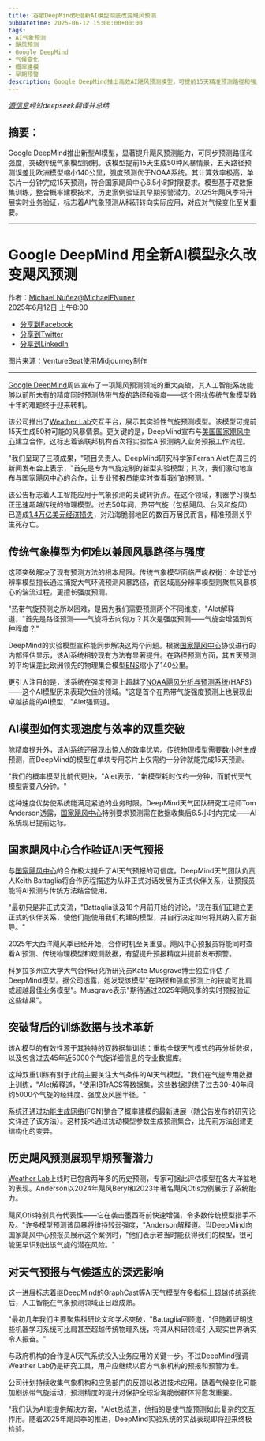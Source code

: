 ```yaml
---
title: 谷歌DeepMind凭借新AI模型彻底改变飓风预测
pubDatetime: 2025-06-12 15:00:00+00:00
tags:
- AI气象预测
- 飓风预测
- Google DeepMind
- 气候变化
- 概率建模
- 早期预警
description: Google DeepMind推出高效AI飓风预测模型，可提前15天精准预测路径和强度，计算速度远超传统方法，2025年投入实时验证。
---
```


*[源信息](https://venturebeat.com/ai/google-deepmind-just-changed-hurricane-forecasting-forever-with-new-ai-model/)经过deepseek翻译并总结*

## 摘要：

Google DeepMind推出新型AI模型，显著提升飓风预测能力，可同步预测路径和强度，突破传统气象模型限制。该模型提前15天生成50种风暴情景，五天路径预测误差比欧洲模型缩小140公里，强度预测优于NOAA系统。其计算效率极高，单芯片一分钟完成15天预测，符合国家飓风中心6.5小时时限要求。模型基于双数据集训练，整合概率建模技术，历史案例验证其早期预警潜力。2025年飓风季将开展实时业务验证，标志着AI气象预测从科研转向实际应用，对应对气候变化至关重要。

---

Google DeepMind 用全新AI模型永久改变飓风预测
============================================

作者：[Michael Nuñez](https://venturebeat.com/author/michael_nunez/ "Michael Nuñez的文章")[@MichaelFNunez](https://twitter.com/MichaelFNunez)  
2025年6月12日 上午8:00

* [分享到Facebook](//www.facebook.com/sharer/sharer.php?u=https%3A%2F%2Fventurebeat.com%2Fai%2Fgoogle-deepmind-just-changed-hurricane-forecasting-forever-with-new-ai-model%2F&t=Google+DeepMind+用全新AI模型永久改变飓风预测)
* [分享到Twitter](//twitter.com/intent/tweet?text=Google+DeepMind+用全新AI模型永久改变飓风预测&url=https%3A%2F%2Fventurebeat.com%2Fai%2Fgoogle-deepmind-just-changed-hurricane-forecasting-forever-with-new-ai-model%2F&via=VentureBeat&related=VentureBeat,GamesBeat)
* [分享到LinkedIn](https://www.linkedin.com/cws/share?url=https%3A%2F%2Fventurebeat.com%2Fai%2Fgoogle-deepmind-just-changed-hurricane-forecasting-forever-with-new-ai-model%2F&token=&isFramed=true)

图片来源：VentureBeat使用Midjourney制作

---

[Google DeepMind](https://deepmind.google/)周四宣布了一项飓风预测领域的重大突破，其人工智能系统能够以前所未有的精度同时预测热带气旋的路径和强度——这个困扰传统气象模型数十年的难题终于迎来转机。

该公司推出了[Weather Lab](http://deepmind.google.com/science/weather)交互平台，展示其实验性气旋预测模型。该模型可提前15天生成50种可能的风暴情景。更关键的是，DeepMind宣布与[美国国家飓风中心](https://www.nhc.noaa.gov/)建立合作，这标志着该联邦机构首次将实验性AI预测纳入业务预报工作流程。

"我们呈现了三项成果，"项目负责人、DeepMind研究科学家Ferran Alet在周三的新闻发布会上表示，"首先是专为气旋定制的新型实验模型；其次，我们激动地宣布与国家飓风中心的合作，让专业预报员能实时查看我们的预测。"

该公告标志着人工智能应用于气象预测的关键转折点。在这个领域，机器学习模型正迅速超越传统的物理模型。过去50年间，热带气旋（包括飓风、台风和旋风）已造成[1.4万亿美元经济损失](https://wmo.int/topics/tropical-cyclone)，对沿海脆弱地区的数百万居民而言，精准预测关乎生死存亡。

传统气象模型为何难以兼顾风暴路径与强度
---------------------------------------

这项突破解决了现有预测方法的根本局限。传统气象模型面临严峻权衡：全球低分辨率模型擅长通过捕捉大气环流预测风暴路径，而区域高分辨率模型则聚焦风暴核心的湍流过程，更擅长强度预测。

"热带气旋预测之所以困难，是因为我们需要预测两个不同维度，"Alet解释道，"首先是路径预测——气旋将去向何方？其次是强度预测——气旋会增强到何种程度？"

DeepMind的实验模型宣称能同步解决这两个问题。根据[国家飓风中心](https://www.nhc.noaa.gov/)协议进行的内部评估显示，该AI系统相较现有方法有显著提升。在路径预测方面，其五天预测的平均误差比欧洲领先的物理集合模型[ENS](https://ens-newswire.com/above-normal-2025-atlantic-hurricane-season-looms/)缩小了140公里。

更引人注目的是，该系统在强度预测上超越了[NOAA飓风分析与预测系统](https://wpo.noaa.gov/the-hurricane-analysis-and-forecast-system-hafs/)(HAFS)——这个AI模型历来表现欠佳的领域。"这是首个在热带气旋强度预测上也展现出卓越技能的AI模型，"Alet强调道。

AI模型如何实现速度与效率的双重突破
---------------------------------

除精度提升外，该AI系统还展现出惊人的效率优势。传统物理模型需要数小时生成预测，而DeepMind的模型在单块专用芯片上仅需约一分钟就能完成15天预测。

"我们的概率模型比前代更快，"Alet表示，"新模型耗时仅约一分钟，而前代天气模型需要八分钟。"

这种速度优势使系统能满足紧迫的业务时限。DeepMind天气团队研究工程师Tom Anderson透露，[国家飓风中心](https://www.nhc.noaa.gov/)特别要求预测需在数据收集后6.5小时内完成——AI系统现已提前达标。

国家飓风中心合作验证AI天气预报
------------------------------

与[国家飓风中心](https://www.nhc.noaa.gov/)的合作极大提升了AI天气预报的可信度。DeepMind天气团队负责人Keith Battaglia将合作历程描述为从非正式对话发展为正式伙伴关系，让预报员能将AI预测与传统方法结合使用。

"最初只是非正式交流，"Battaglia谈及18个月前开始的讨论，"现在我们正建立更正式的伙伴关系，使他们能使用我们构建的模型，并自行决定如何将其纳入官方指导。"

2025年大西洋飓风季已经开始，合作时机至关重要。飓风中心预报员将能同时查看AI预测、传统物理模型和观测数据，有望提升预报精度并提前发布预警。

科罗拉多州立大学大气合作研究所研究员Kate Musgrave博士独立评估了DeepMind模型。据公司透露，她发现该模型"在路径和强度预测上的技能可比肩或超越最佳业务模型"。Musgrave表示"期待通过2025年飓风季的实时预报验证这些结果"。

突破背后的训练数据与技术革新
---------------------------

该AI模型的有效性源于其独特的双数据集训练：重构全球天气模式的再分析数据，以及包含过去45年近5000个气旋详细信息的专业数据库。

这种双重训练有别于此前主要关注大气条件的AI天气模型。"我们在气旋专用数据上训练，"Alet解释道，"使用IBTrACS等数据集，这些数据提供了过去30-40年间约5000个气旋的经纬度、强度及风圈半径。"

系统还通过[功能生成网络](http://deepmind.google.com/science/weather)(FGN)整合了概率建模的最新进展（随公告发布的研究论文详述了该方法）。这种技术通过扰动模型参数生成预测集合，比先前方法创建更结构化的变异。

历史飓风预测展现早期预警潜力
---------------------------

[Weather Lab](http://deepmind.google.com/science/weather)上线时已包含两年多的历史预测，专家可据此评估模型在各大洋盆地的表现。Anderson以2024年飓风Beryl和2023年著名飓风Otis为例展示了系统能力。

飓风Otis特别具有代表性——它在袭击墨西哥前快速增强，令多数传统模型措手不及。"许多模型预测该风暴将维持较弱强度，"Anderson解释道。当DeepMind向国家飓风中心预报员展示这个案例时，"他们表示若当时能获得我们的模型，很可能更早识别出该气旋的潜在风险。"

对天气预报与气候适应的深远影响
-------------------------------

这一进展标志着继DeepMind的[GraphCast](https://deepmind.google/discover/blog/graphcast-ai-model-for-faster-and-more-accurate-global-weather-forecasting/)等AI天气模型在多指标上超越传统系统后，人工智能在气象预测领域正日趋成熟。

"最初几年我们主要聚焦科研论文和学术突破，"Battaglia回顾道，"但随着证明这些机器学习系统可比肩甚至超越传统物理系统，将其从科研领域引入现实世界确实令人振奋。"

与政府机构的合作是AI天气系统投入业务应用的关键一步。不过DeepMind强调Weather Lab仍是研究工具，用户应继续以官方气象机构的预报和预警为准。

公司计划持续收集气象机构和应急部门的反馈以改进技术应用。随着气候变化可能加剧热带气旋活动，预测精度的提升对保护全球沿海脆弱群体将愈发重要。

"我们认为AI能提供解决方案，"Alet总结道，他指的是使气旋预测如此复杂的交互作用。随着2025年飓风季的推进，DeepMind实验系统的实战表现即将迎来终极检验。